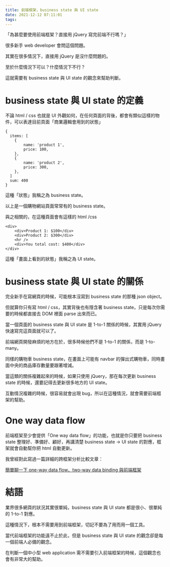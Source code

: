 ```yaml
---
title: 前端框架，business state 與 UI state
date: 2021-12-12 07:11:01
tags:
---
```

「為甚麼要使用前端框架？直接用 jQuery 寫完前端不行嗎？」

很多新手 web developer 會問這個問題。

其實在很多情況下，直接用 jQuery 是沒什麼問題的。

至於什麼情況下可以？什麼情況下不行？

這就需要有 business state 與 UI state 的觀念來幫助判斷。

# business state 與 UI state 的定義

不論 html / css 也就是 UI 外觀如何，在任何頁面的背後，都會有類似這樣的物件，可以表達目前頁面「商業邏輯會用到的狀態」

```
{
  items: [
    {
        name: 'product 1',
        price: 100,
    },
    {
        name: 'product 2',
        price: 300,
    },
  ]
  sum: 400
}
```

這種「狀態」我稱之為 business state。

以上是一個購物網站頁面常常有的 business state。

與之相關的，在這種頁面會有這樣的 html /css

```
<div>
    <div>Product 1: $100</div>
    <div>Product 2: $300</div>
    <hr />
    <div>You total cost: $400</div>
</div>
```

這種「畫面上看到的狀態」我稱之為 UI state。

# business state 與 UI state 的關係

完全新手在寫網頁的時候，可能根本沒寫到 business state 的那種 json object。

但就算你只有寫 html / css，其實背後也有隱含著 business state，只是每次你需要的時候都直接去 DOM 裡面 parse 出來而已。

當一個頁面的 business state 與 UI state 是 1-to-1 關係的時候，其實用 jQuery 快速寫完這頁面就可以了。

前端網頁開發麻煩的地方在於，很多時候他們不是 1-to-1 的關係，而是 1-to-many。

同樣的購物車 business state，在畫面上可能有 navbar 的彈出式購物車，同時畫面中央的商品庫存數量要跟著增減。

當這類的關係複雜起來的時候，如果只使用 jQuery，那在每次更新 business state 的時候，還要記得去更新很多地方的 UI state。

互動情況複雜的時候，很容易就會出現 bug，所以在這種情況，就會需要前端框架的幫助。

# One way data flow

前端框架至少會提供「One way data flow」的功能，也就是你只要把 business state 整理好、準備好、顧好，再講清楚 business state -> UI state 的對應，框架就會自動幫你把 html 自動更新。

我曾經對此寫過一篇詳細的跨框架分析比較文章：

[簡單聊一下 one-way data flow、two-way data binding 與前端框架
](https://devs.tw/post/40)

# 結語

業界很多網頁的狀況其實很單純，business state 與 UI state 都是很小、很單純的 1-to-1 對應。

這種情況下，根本不需要用到前端框架，切記不要為了用而用一個工具。

當代前端框架的功能遠不止於此，但是 business state 與 UI state 的觀念卻是每一個前端人必備的觀念。

在判斷一個中小型 web application 需不需要引入前端框架的時候，這個觀念也會有非常大的幫助。

